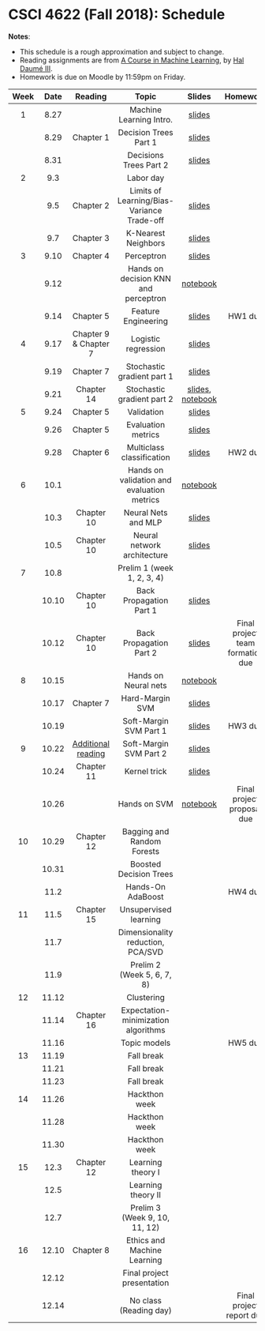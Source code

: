 # CSCI 4622 (Fall 2018): Schedule

**Notes**:

- This schedule is a rough approximation and subject to change.
- Reading assignments are from [A Course in Machine Learning](http://ciml.info/), by [Hal Daumé III](http://hal3.name/).
- Homework is due on Moodle by 11:59pm on Friday.


| Week   | Date         | Reading      |                   Topic               	   | Slides      | Homework   | 
|:------:|:------------:| :-----------:| :----------------------------------------:|:-----------:|:----------:|
| 1 | 8.27 |  | Machine Learning Intro.  | [slides](https://chenhaot.com/courses/csci4622/slides/lec1.pdf) | |
| | 8.29 | Chapter 1 | Decision Trees Part 1 |[slides](https://chenhaot.com/courses/csci4622/slides/lec2.pdf) | |
| | 8.31 | | Decisions Trees Part 2 | [slides](https://chenhaot.com/courses/csci4622/slides/lec3.pdf) | |
| 2 | 9.3 |  | Labor day | | |
| | 9.5 | Chapter 2 | Limits of Learning/Bias-Variance Trade-off | [slides](https://chenhaot.com/courses/csci4622/slides/lec4.pdf) | |
| | 9.7 |  Chapter 3 | K-Nearest Neighbors | [slides](https://chenhaot.com/courses/csci4622/slides/lec5.pdf) | |
| 3 | 9.10 | Chapter 4 | Perceptron  | [slides](https://chenhaot.com/courses/csci4622/slides/lec6.pdf) | |
| | 9.12 |  | Hands on decision KNN and perceptron | [notebook](https://github.com/BoulderDS/CSCI-4622-Machine-Learning-18fa/tree/master/notebooks) |  |
| | 9.14 | Chapter 5 | Feature Engineering |  [slides](https://chenhaot.com/courses/csci4622/slides/lec7.pdf) | HW1 due |
| 4 | 9.17 | Chapter 9 & Chapter 7 | Logistic regression| [slides](https://chenhaot.com/courses/csci4622/slides/lec8.pdf) | |
| | 9.19 | Chapter 7 | Stochastic gradient part 1 | [slides](https://chenhaot.com/courses/csci4622/slides/lec9.pdf) |
| | 9.21 | Chapter 14  | Stochastic gradient part 2  | [slides](https://chenhaot.com/courses/csci4622/slides/lec10.pdf), [notebook](https://github.com/BoulderDS/CSCI-4622-Machine-Learning-18fa/tree/master/notebooks) | |
| 5 | 9.24 | Chapter 5 | Validation  |[slides](https://chenhaot.com/courses/csci4622/slides/lec11.pdf) | |
| | 9.26 |Chapter 5 | Evaluation metrics  | [slides](https://chenhaot.com/courses/csci4622/slides/lec12.pdf) | |
| | 9.28 |Chapter 6 |Multiclass classification| [slides](https://chenhaot.com/courses/csci4622/slides/lec13.pdf) | HW2 due |
| 6 | 10.1 | |   Hands on validation and evaluation metrics | [notebook](https://github.com/BoulderDS/CSCI-4622-Machine-Learning-18fa/tree/master/notebooks)  | |
| | 10.3 | Chapter 10 | Neural Nets and MLP | [slides](https://chenhaot.com/courses/csci4622/slides/lec14.pdf) | |
| | 10.5 | Chapter 10 | Neural network architecture	 | [slides](https://chenhaot.com/courses/csci4622/slides/lec15.pdf) |  |
| 7 | 10.8 | | Prelim 1 (week 1, 2, 3, 4) | | |
| | 10.10 | Chapter 10 | Back Propagation Part 1 | [slides](https://chenhaot.com/courses/csci4622/slides/lec16.pdf) | |
| | 10.12 | Chapter 10 | Back Propagation Part 2 | [slides](https://chenhaot.com/courses/csci4622/slides/lec16.pdf)  | Final project team formation due|
| 8 | 10.15 | | Hands on Neural nets	 | [notebook](https://github.com/BoulderDS/CSCI-4622-Machine-Learning-18fa/tree/master/notebooks) | |
| | 10.17 | Chapter 7  | Hard-Margin SVM | [slides](https://chenhaot.com/courses/csci4622/slides/lec17.pdf) | |
| | 10.19 | | Soft-Margin SVM Part 1 | [slides](https://chenhaot.com/courses/csci4622/slides/lec18.pdf) | HW3  due |
| 9 | 10.22 | [Additional reading](https://cs.stanford.edu/people/davidknowles/lagrangian_duality.pdf) | Soft-Margin SVM Part 2 | [slides](https://chenhaot.com/courses/csci4622/slides/lec18.pdf) | |
| | 10.24 | Chapter 11 | Kernel trick | [slides](https://chenhaot.com/courses/csci4622/slides/lec19.pdf) | |
| | 10.26 |  | Hands on SVM | [notebook](https://github.com/BoulderDS/CSCI-4622-Machine-Learning-18fa/tree/master/notebooks) | Final project proposal due |
| 10 | 10.29 | Chapter 12 | Bagging and Random Forests   | | |
| | 10.31 | | Boosted Decision Trees	| | |
| | 11.2 | | Hands-On AdaBoost | | HW4 due |
| 11 | 11.5 | Chapter 15| Unsupervised learning | | |
| | 11.7 |  |  Dimensionality reduction, PCA/SVD  | | |
| | 11.9 | | Prelim 2 (Week 5, 6, 7, 8)  | |  |
| 12 | 11.12 | |  Clustering | | |
| | 11.14 | Chapter 16 | Expectation-minimization algorithms | | |
| | 11.16 | | Topic models | | HW5 due |
| 13 | 11.19 | | Fall break | | |
| | 11.21 | | Fall break | | |
| | 11.23 | | Fall break | | |
| 14 | 11.26 | | Hackthon week  | | |
| | 11.28 | | Hackthon week | | |
| | 11.30 | | Hackthon week | | |
| 15 | 12.3 | Chapter 12 | Learning theory I | | |
| | 12.5 | | Learning theory II| | |
| | 12.7 | | Prelim 3 (Week 9, 10, 11, 12) | | |
| 16 | 12.10 | Chapter 8 | Ethics and Machine Learning | | |
| | 12.12 |  | Final project presentation | | |
| | 12.14 | | No class (Reading day) | | Final project report due|
